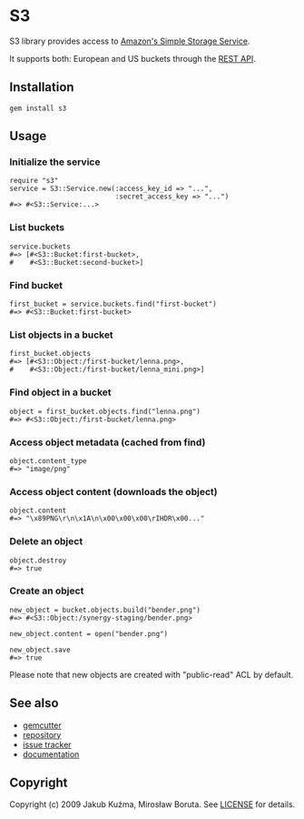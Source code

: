 # S3

S3 library provides access to [Amazon's Simple Storage Service](http://aws.amazon.com/s3/).

It supports both: European and US buckets through the [REST API](http://docs.amazonwebservices.com/AmazonS3/latest/API/APIRest.html).

## Installation

    gem install s3

## Usage

### Initialize the service

    require "s3"
    service = S3::Service.new(:access_key_id => "...",
                              :secret_access_key => "...")
    #=> #<S3::Service:...>

### List buckets

    service.buckets
    #=> [#<S3::Bucket:first-bucket>,
    #    #<S3::Bucket:second-bucket>]

### Find bucket

    first_bucket = service.buckets.find("first-bucket")
    #=> #<S3::Bucket:first-bucket>

### List objects in a bucket

    first_bucket.objects
    #=> [#<S3::Object:/first-bucket/lenna.png>,
    #    #<S3::Object:/first-bucket/lenna_mini.png>]

### Find object in a bucket

    object = first_bucket.objects.find("lenna.png")
    #=> #<S3::Object:/first-bucket/lenna.png>

### Access object metadata (cached from find)

    object.content_type
    #=> "image/png"

### Access object content (downloads the object)

    object.content
    #=> "\x89PNG\r\n\x1A\n\x00\x00\x00\rIHDR\x00..."

### Delete an object

    object.destroy
    #=> true

### Create an object

    new_object = bucket.objects.build("bender.png")
    #=> #<S3::Object:/synergy-staging/bender.png>

    new_object.content = open("bender.png")

    new_object.save
    #=> true

Please note that new objects are created with "public-read" ACL by
default.

## See also

* [gemcutter](http://gemcutter.org/gems/s3)
* [repository](http://github.com/qoobaa/s3)
* [issue tracker](http://github.com/qoobaa/s3/issues)
* [documentation](http://qoobaa.github.com/s3)

## Copyright

Copyright (c) 2009 Jakub Kuźma, Mirosław Boruta. See [LICENSE](http://github.com/qoobaa/s3/raw/master/LICENSE) for details.
